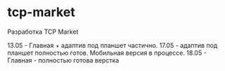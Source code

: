 # tcp-market

Разработка TCP Market

13.05 - Главная + адаптив под планшет частично.
17.05 - адаптив под планшет полностью готов. Мобильная версия в процессе.
18.05 - Главная - полностью готова верстка